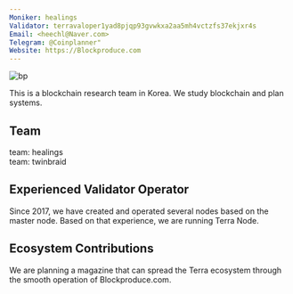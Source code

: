 ```yaml
---
Moniker: healings
Validator: terravaloper1yad8pjqp93gvwkxa2aa5mh4vctzfs37ekjxr4s
Email: <heechl@Naver.com>
Telegram: @Coinplanner"
Website: https://Blockproduce.com
---
```


![bp](https://user-images.githubusercontent.com/49701937/112595821-4ddf3880-8e4e-11eb-9af3-96ff4a536aab.jpg)

This is a blockchain research team in Korea.
We study blockchain and plan systems.

## Team
team: healings<br>
team: twinbraid

## Experienced Validator Operator
Since 2017, we have created and operated several nodes based on the master node. Based on that experience, we are running Terra Node.

## Ecosystem Contributions
We are planning a magazine that can spread the Terra ecosystem through the smooth operation of Blockproduce.com.
